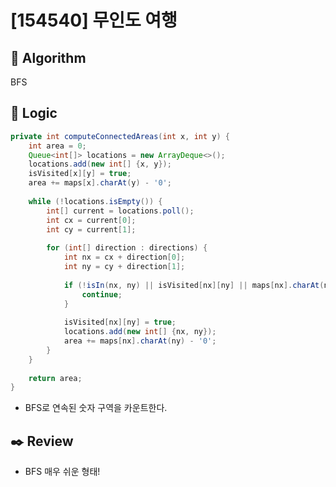 # [154540] 무인도 여행

## :pushpin: **Algorithm**

BFS

## :round_pushpin: **Logic**

```java
private int computeConnectedAreas(int x, int y) {
    int area = 0;
    Queue<int[]> locations = new ArrayDeque<>();
    locations.add(new int[] {x, y});
    isVisited[x][y] = true;
    area += maps[x].charAt(y) - '0';
    
    while (!locations.isEmpty()) {
        int[] current = locations.poll();
        int cx = current[0];
        int cy = current[1];
        
        for (int[] direction : directions) {
            int nx = cx + direction[0];
            int ny = cy + direction[1];
            
            if (!isIn(nx, ny) || isVisited[nx][ny] || maps[nx].charAt(ny) == 'X') {
                continue;
            }
            
            isVisited[nx][ny] = true;
            locations.add(new int[] {nx, ny});
            area += maps[nx].charAt(ny) - '0';
        }
    }
    
    return area;
}
```

- BFS로 연속된 숫자 구역을 카운트한다.

## :black_nib: **Review**

- BFS 매우 쉬운 형태!
